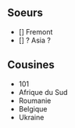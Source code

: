 <!-- TITLE: Ausland -->
<!-- SUBTITLE: A quick summary of Ausland -->

## Soeurs

- [] Fremont 
- [] ? Asia ?

## Cousines
- 101
- Afrique du Sud
- Roumanie
- Belgique
- Ukraine